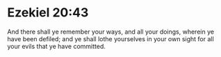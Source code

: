 # Ezekiel 20:43

And there shall ye remember your ways, and all your doings, wherein ye have been defiled; and ye shall lothe yourselves in your own sight for all your evils that ye have committed.